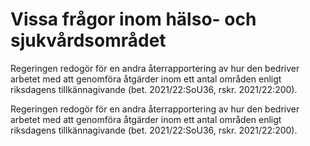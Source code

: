 # Vissa frågor inom hälso- och sjukvårdsområdet

Regeringen redogör för en andra återrapportering av hur den bedriver arbetet med att genomföra åtgärder inom ett antal områden enligt riksdagens tillkännagivande (bet. 2021/22:SoU36, rskr. 2021/22:200).

Regeringen redogör för en andra återrapportering av hur den bedriver arbetet med att genomföra åtgärder inom ett antal områden enligt riksdagens tillkännagivande (bet. 2021/22:SoU36, rskr. 2021/22:200).
